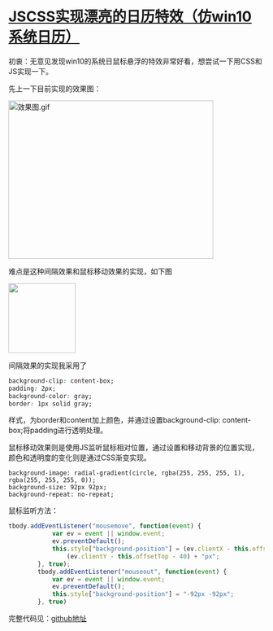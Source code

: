 # [JSCSS实现漂亮的日历特效（仿win10系统日历）](https://blog.csdn.net/woaidouya123/article/details/103518773)
<p>初衷：无意见发现win10的系统日鼠标悬浮的特效非常好看，想尝试一下用CSS和JS实现一下。</p> 
<p>先上一下目前实现的效果图：</p> 
<p><img alt="效果图.gif" class="has" height="311" src="https://img-blog.csdnimg.cn/2019121223294465.gif" width="403"></p> 
<p>难点是这种间隔效果和鼠标移动效果的实现，如下图</p> 
<p><img alt="" class="has" height="137" src="https://img-blog.csdnimg.cn/20191212233336716.png" width="132"></p> 
<p>间隔效果的实现我采用了</p> 

```css
background-clip: content-box;
padding: 2px;
background-color: gray;
border: 1px solid gray;
``` 
<p>样式，为border和content加上颜色，并通过设置background-clip: content-box;将padding进行透明处理。</p> 
<p>鼠标移动效果则是使用JS监听鼠标相对位置，通过设置和移动背景的位置实现，颜色和透明度的变化则是通过CSS渐变实现。</p> 

```
background-image: radial-gradient(circle, rgba(255, 255, 255, 1), rgba(255, 255, 255, 0));
background-size: 92px 92px;
background-repeat: no-repeat;
``` 
<p>鼠标监听方法：</p> 

```javascript
tbody.addEventListener("mousemove", function(event) {
            var ev = event || window.event;
            ev.preventDefault();
            this.style["background-position"] = (ev.clientX - this.offsetLeft - 40) + "px " +
                (ev.clientY - this.offsetTop - 40) + "px";
        }, true);
        tbody.addEventListener("mouseout", function(event) {
            var ev = event || window.event;
            ev.preventDefault();
            this.style["background-position"] = "-92px -92px";
        }, true)
``` 
<p>完整代码见：<a href="https://github.com/woaidouya123/cssLib/blob/master/src/cssDemo/GridHover.html">github地址</a></p>
